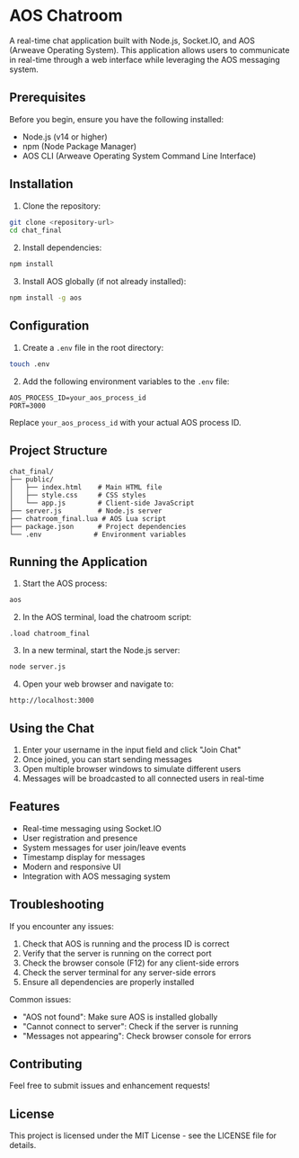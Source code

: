# AOS Chatroom

A real-time chat application built with Node.js, Socket.IO, and AOS (Arweave Operating System). This application allows users to communicate in real-time through a web interface while leveraging the AOS messaging system.

## Prerequisites

Before you begin, ensure you have the following installed:
- Node.js (v14 or higher)
- npm (Node Package Manager)
- AOS CLI (Arweave Operating System Command Line Interface)

## Installation

1. Clone the repository:
```bash
git clone <repository-url>
cd chat_final
```

2. Install dependencies:
```bash
npm install
```

3. Install AOS globally (if not already installed):
```bash
npm install -g aos
```

## Configuration

1. Create a `.env` file in the root directory:
```bash
touch .env
```

2. Add the following environment variables to the `.env` file:
```
AOS_PROCESS_ID=your_aos_process_id
PORT=3000
```

Replace `your_aos_process_id` with your actual AOS process ID.

## Project Structure

```
chat_final/
├── public/
│   ├── index.html    # Main HTML file
│   ├── style.css     # CSS styles
│   └── app.js        # Client-side JavaScript
├── server.js         # Node.js server
├── chatroom_final.lua # AOS Lua script
├── package.json      # Project dependencies
└── .env             # Environment variables
```

## Running the Application

1. Start the AOS process:
```bash
aos
```

2. In the AOS terminal, load the chatroom script:
```
.load chatroom_final
```

3. In a new terminal, start the Node.js server:
```bash
node server.js
```

4. Open your web browser and navigate to:
```
http://localhost:3000
```

## Using the Chat

1. Enter your username in the input field and click "Join Chat"
2. Once joined, you can start sending messages
3. Open multiple browser windows to simulate different users
4. Messages will be broadcasted to all connected users in real-time

## Features

- Real-time messaging using Socket.IO
- User registration and presence
- System messages for user join/leave events
- Timestamp display for messages
- Modern and responsive UI
- Integration with AOS messaging system

## Troubleshooting

If you encounter any issues:

1. Check that AOS is running and the process ID is correct
2. Verify that the server is running on the correct port
3. Check the browser console (F12) for any client-side errors
4. Check the server terminal for any server-side errors
5. Ensure all dependencies are properly installed

Common issues:
- "AOS not found": Make sure AOS is installed globally
- "Cannot connect to server": Check if the server is running
- "Messages not appearing": Check browser console for errors

## Contributing

Feel free to submit issues and enhancement requests!

## License

This project is licensed under the MIT License - see the LICENSE file for details. 